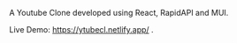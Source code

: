 A Youtube Clone developed using React, RapidAPI and MUI.

Live Demo: https://ytubecl.netlify.app/ .
